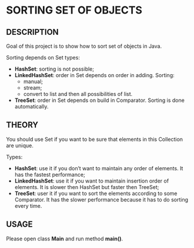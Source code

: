 SORTING SET OF OBJECTS
=======================


DESCRIPTION
-----------

Goal of this project is to show how to sort set of objects in Java. 

Sorting depends on Set types:
* **HashSet**: sorting is not possible;
* **LinkedHashSet**: order in Set depends on order in adding. Sorting: 
     * manual; 
     * stream; 
     * convert to list and then all possibilities of list.
* **TreeSet**: order in Set depends on build in Comparator. Sorting is done automatically. 


THEORY
------

You should use Set if you want to be sure that elements in this Collection are unique.

Types:
* **HashSet**: use it if you don’t want to maintain any order of elements. It has the fastest performance;
* **LinkedHashSet**: use it if you want to maintain insertion order of elements. It is slower then HashSet but faster then TreeSet;
* **TreeSet**: user it if you want to sort the elements according to some Comparator. It has the slower performance because it has to do sorting every time.


USAGE
-----

Please open class **Main** and run method **main()**.
